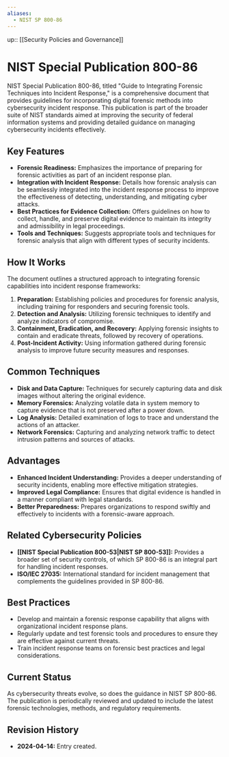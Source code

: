 ```yaml
---
aliases:
  - NIST SP 800-86
---
```

up:: [[Security Policies and Governance]]
# NIST Special Publication 800-86

NIST Special Publication 800-86, titled "Guide to Integrating Forensic Techniques into Incident Response," is a comprehensive document that provides guidelines for incorporating digital forensic methods into cybersecurity incident response. This publication is part of the broader suite of NIST standards aimed at improving the security of federal information systems and providing detailed guidance on managing cybersecurity incidents effectively.

## Key Features

- **Forensic Readiness:** Emphasizes the importance of preparing for forensic activities as part of an incident response plan.
- **Integration with Incident Response:** Details how forensic analysis can be seamlessly integrated into the incident response process to improve the effectiveness of detecting, understanding, and mitigating cyber attacks.
- **Best Practices for Evidence Collection:** Offers guidelines on how to collect, handle, and preserve digital evidence to maintain its integrity and admissibility in legal proceedings.
- **Tools and Techniques:** Suggests appropriate tools and techniques for forensic analysis that align with different types of security incidents.

## How It Works

The document outlines a structured approach to integrating forensic capabilities into incident response frameworks:

1. **Preparation:** Establishing policies and procedures for forensic analysis, including training for responders and securing forensic tools.
2. **Detection and Analysis:** Utilizing forensic techniques to identify and analyze indicators of compromise.
3. **Containment, Eradication, and Recovery:** Applying forensic insights to contain and eradicate threats, followed by recovery of operations.
4. **Post-Incident Activity:** Using information gathered during forensic analysis to improve future security measures and responses.

## Common Techniques

- **Disk and Data Capture:** Techniques for securely capturing data and disk images without altering the original evidence.
- **Memory Forensics:** Analyzing volatile data in system memory to capture evidence that is not preserved after a power down.
- **Log Analysis:** Detailed examination of logs to trace and understand the actions of an attacker.
- **Network Forensics:** Capturing and analyzing network traffic to detect intrusion patterns and sources of attacks.

## Advantages

- **Enhanced Incident Understanding:** Provides a deeper understanding of security incidents, enabling more effective mitigation strategies.
- **Improved Legal Compliance:** Ensures that digital evidence is handled in a manner compliant with legal standards.
- **Better Preparedness:** Prepares organizations to respond swiftly and effectively to incidents with a forensic-aware approach.

## Related Cybersecurity Policies

- **[[NIST Special Publication 800-53|NIST SP 800-53]]:** Provides a broader set of security controls, of which SP 800-86 is an integral part for handling incident responses.
- **ISO/IEC 27035:** International standard for incident management that complements the guidelines provided in SP 800-86.

## Best Practices

- Develop and maintain a forensic response capability that aligns with organizational incident response plans.
- Regularly update and test forensic tools and procedures to ensure they are effective against current threats.
- Train incident response teams on forensic best practices and legal considerations.

## Current Status

As cybersecurity threats evolve, so does the guidance in NIST SP 800-86. The publication is periodically reviewed and updated to include the latest forensic technologies, methods, and regulatory requirements.

## Revision History

- **2024-04-14:** Entry created.